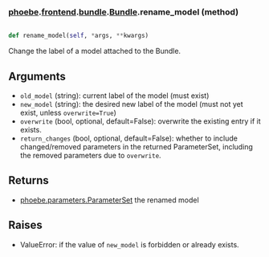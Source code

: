 ### [phoebe](phoebe.md).[frontend](phoebe.frontend.md).[bundle](phoebe.frontend.bundle.md).[Bundle](phoebe.frontend.bundle.Bundle.md).rename_model (method)


```py

def rename_model(self, *args, **kwargs)

```



Change the label of a model attached to the Bundle.

Arguments
----------
* `old_model` (string): current label of the model (must exist)
* `new_model` (string): the desired new label of the model
    (must not yet exist, unless `overwrite=True`)
* `overwrite` (bool, optional, default=False): overwrite the existing
    entry if it exists.
* `return_changes` (bool, optional, default=False): whether to include
    changed/removed parameters in the returned ParameterSet, including
    the removed parameters due to `overwrite`.

Returns
--------
* [phoebe.parameters.ParameterSet](phoebe.parameters.ParameterSet.md) the renamed model

Raises
--------
* ValueError: if the value of `new_model` is forbidden or already exists.

